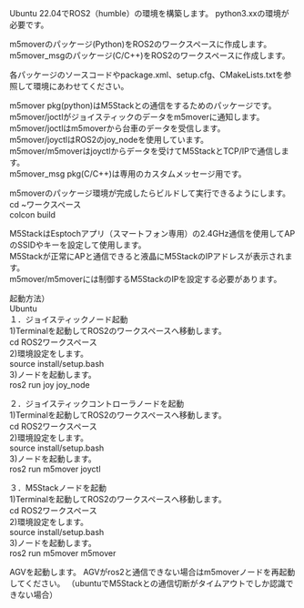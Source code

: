 Ubuntu 22.04でROS2（humble）の環境を構築します。
python3.xxの環境が必要です。

m5moverのパッケージ(Python)をROS2のワークスペースに作成します。  
m5mover_msgのパッケージ(C/C++)をROS2のワークスペースに作成します。

各パッケージのソースコードやpackage.xml、setup.cfg、CMakeLists.txtを参照して環境にあわせてください。

m5mover pkg(python)はM5Stackとの通信をするためのパッケージです。  
m5mover/joctlがジョイスティックのデータをm5moverに通知します。  
m5mover/joctlはm5moverから台車のデータを受信します。  
m5mover/joyctlはROS2のjoy_nodeを使用しています。  
m5mover/m5moverはjoyctlからデータを受けてM5StackとTCP/IPで通信します。  
m5mover_msg pkg(C/C++)は専用のカスタムメッセージ用です。

m5moverのパッケージ環境が完成したらビルドして実行できるようにします。  
cd ~ワークスペース  
colcon build  

M5StackはEsptochアプリ（スマートフォン専用）の2.4GHz通信を使用してAPのSSIDやキーを設定して使用します。  
M5Stackが正常にAPと通信できると液晶にM5StackのIPアドレスが表示されます。  
m5mover/m5moverには制御するM5StackのIPを設定する必要があります。  


起動方法）  
Ubuntu  
１．ジョイスティックノード起動  
1)Terminalを起動してROS2のワークスペースへ移動します。  
cd ROS2ワークスペース  
2)環境設定をします。  
source install/setup.bash  
3)ノードを起動します。  
ros2 run joy joy_node

２．ジョイスティックコントローラノードを起動  
1)Terminalを起動してROS2のワークスペースへ移動します。  
cd ROS2ワークスペース  
2)環境設定をします。  
source install/setup.bash  
3)ノードを起動します。  
ros2 run m5mover joyctl

３．M5Stackノードを起動  
1)Terminalを起動してROS2のワークスペースへ移動します。  
cd ROS2ワークスペース  
2)環境設定をします。  
source install/setup.bash  
3)ノードを起動します。  
ros2 run m5mover m5mover

AGVを起動します。
AGVがros2と通信できない場合はm5moverノードを再起動してください。
（ubuntuでM5Stackとの通信切断がタイムアウトでしか認識できない場合）
